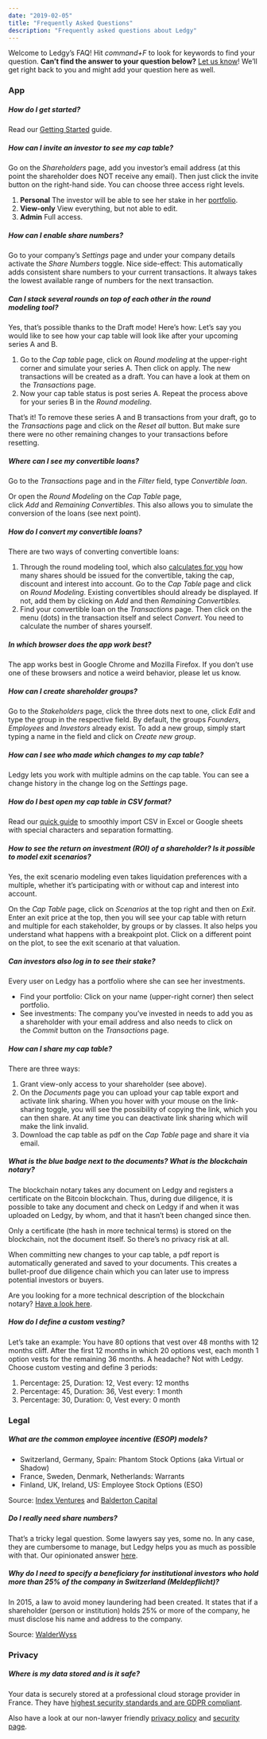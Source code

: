 ```yaml
---
date: "2019-02-05"
title: "Frequently Asked Questions"
description: "Frequently asked questions about Ledgy"
---
```


Welcome to Ledgy’s FAQ! Hit *command+F* to look for keywords to find your question. **Can’t find the answer to your question below?** [Let us know](/contact/)! We’ll get right back to you and might add your question here as well.


### App

##### How do I get started?

Read our [Getting Started](/help/getting-started/) guide.

##### How can I invite an investor to see my cap table?

Go on the *Shareholders* page, add you investor’s email address (at this point the shareholder does NOT receive any email). Then just click the invite button on the right-hand side. You can choose three access right levels.

1. **Personal** The investor will be able to see her stake in her [portfolio](https://blog.ledgy.com/ledgy-launches-investor-dashboard-a1ad1a95df07).
2. **View-only** View everything, but not able to edit.
3. **Admin** Full access.

##### How can I enable share numbers?

Go to your company’s *Settings* page and under your company details activate the *Share Numbers* toggle. Nice side-effect: This automatically adds consistent share numbers to your current transactions. It always takes the lowest available range of numbers for the next transaction.

##### Can I stack several rounds on top of each other in the round modeling tool?

Yes, that’s possible thanks to the Draft mode! Here’s how: Let’s say you would like to see how your cap table will look like after your upcoming series A and B.

1.  Go to the *Cap table* page, click on *Round modeling* at the upper-right corner and simulate your series A. Then click on apply. The new transactions will be created as a draft. You can have a look at them on the *Transactions* page.
2.  Now your cap table status is post series A. Repeat the process above for your series B in the *Round modeling*.

That’s it! To remove these series A and B transactions from your draft, go to the *Transactions* page and click on the *Reset all* button. But make sure there were no other remaining changes to your transactions before resetting.

##### Where can I see my convertible loans?

Go to the *Transactions* page and in the *Filter* field, type *Convertible loan*.

Or open the *Round Modeling* on the *Cap Table* page, click *Add* and *Remaining Convertibles*. This also allows you to simulate the conversion of the loans (see next point).

##### How do I convert my convertible loans?

There are two ways of converting convertible loans:

1.  Through the round modeling tool, which also [calculates for you](https://blog.ledgy.com/convertible-loans-7948385a5d66) how many shares should be issued for the convertible, taking the cap, discount and interest into account. Go to the *Cap Table* page and click on *Round Modeling*. Existing convertibles should already be displayed. If not, add them by clicking on *Add* and then *Remaining Convertibles.*
2.  Find your convertible loan on the *Transactions* page. Then click on the menu (dots) in the transaction itself and select *Convert*. You need to calculate the number of shares yourself.

##### In which browser does the app work best?

The app works best in Google Chrome and Mozilla Firefox. If you don’t use one of these browsers and notice a weird behavior, please let us know.

##### How can I create shareholder groups?

Go to the *Stakeholders* page, click the three dots next to one, click *Edit* and type the group in the respective field. By default, the groups *Founders*, *Employees* and *Investors* already exist. To add a new group, simply start typing a name in the field and click on *Create new group*.

##### How can I see who made which changes to my cap table?

Ledgy lets you work with multiple admins on the cap table. You can see a change history in the change log on the *Settings* page.

##### How do I best open my cap table in CSV format?

Read our [quick guide](https://blog.ledgy.com/csv-export-96215c180194) to smoothly import CSV in Excel or Google sheets with special characters and separation formatting.

##### How to see the return on investment (ROI) of a shareholder? Is it possible to model exit scenarios?

Yes, the exit scenario modeling even takes liquidation preferences with a multiple, whether it’s participating with or without cap and interest into account.

On the *Cap Table* page, click on *Scenarios* at the top right and then on *Exit*. Enter an exit price at the top, then you will see your cap table with return and multiple for each stakeholder, by groups or by classes. It also helps you understand what happens with a breakpoint plot. Click on a different point on the plot, to see the exit scenario at that valuation.

##### Can investors also log in to see their stake?

Every user on Ledgy has a portfolio where she can see her investments.

-   Find your portfolio: Click on your name (upper-right corner) then select portfolio.
-   See investments: The company you’ve invested in needs to add you as a shareholder with your email address and also needs to click on the *Commit* button on the *Transactions* page.

##### How can I share my cap table?

There are three ways:

1.  Grant view-only access to your shareholder (see above).
2.  On the *Documents* page you can upload your cap table export and activate link sharing. When you hover with your mouse on the link-sharing toggle, you will see the possibility of copying the link, which you can then share. At any time you can deactivate link sharing which will make the link invalid.
3.  Download the cap table as pdf on the *Cap Table* page and share it via email.

##### What is the blue badge next to the documents? What is the blockchain notary?

The blockchain notary takes any document on Ledgy and registers a certificate on the Bitcoin blockchain. Thus, during due diligence, it is possible to take any document and check on Ledgy if and when it was uploaded on Ledgy, by whom, and that it hasn’t been changed since then.

Only a certificate (the hash in more technical terms) is stored on the blockchain, not the document itself. So there’s no privacy risk at all.

When committing new changes to your cap table, a pdf report is automatically generated and saved to your documents. This creates a bullet-proof due diligence chain which you can later use to impress potential investors or buyers.

Are you looking for a more technical description of the blockchain notary? [Have a look here](https://blog.ledgy.com/the-ledgy-blockchain-notary-3fb3dc423aae).

##### How do I define a custom vesting?

Let’s take an example: You have 80 options that vest over 48 months with 12 months cliff. After the first 12 months in which 20 options vest, each month 1 option vests for the remaining 36 months. A headache? Not with Ledgy. Choose custom vesting and define 3 periods:

1.  Percentage: 25, Duration: 12, Vest every: 12 months
2.  Percentage: 45, Duration: 36, Vest every: 1 month
3.  Percentage: 30, Duration: 0, Vest every: 0 month

### Legal

##### What are the common employee incentive (ESOP) models?

-   Switzerland, Germany, Spain: Phantom Stock Options (aka Virtual or Shadow)
-   France, Sweden, Denmark, Netherlands: Warrants
-   Finland, UK, Ireland, US: Employee Stock Options (ESO)

Source: [Index Ventures](https://www.indexventures.com/optionplan#employee_country=us) and [Balderton Capital](https://d386vao439c5lr.cloudfront.net/prod/media/2018/07/04132203/Balderton-Essential-Guide-to-Employee-Equity-2017.pdf)

##### Do I really need share numbers?

That’s a tricky legal question. Some lawyers say yes, some no. In any case, they are cumbersome to manage, but Ledgy helps you as much as possible with that. Our opinionated answer [here](https://blog.ledgy.com/are-numbered-shares-necessary-15c27f3457a8).

##### Why do I need to specify a beneficiary for institutional investors who hold more than 25% of the company in Switzerland (Meldepflicht)?

In 2015, a law to avoid money laundering had been created. It states that if a shareholder (person or institution) holds 25% or more of the company, he must disclose his name and address to the company.

Source: [WalderWyss](https://www.walderwyss.com/publications/2065.pdf)

### Privacy

##### Where is my data stored and is it safe?

Your data is securely stored at a professional cloud storage provider in France. They have [highest security standards and are GDPR compliant](https://www.clever-cloud.com/en/security).

Also have a look at our non-lawyer friendly [privacy policy](/privacy/) and [security page](/security/).
